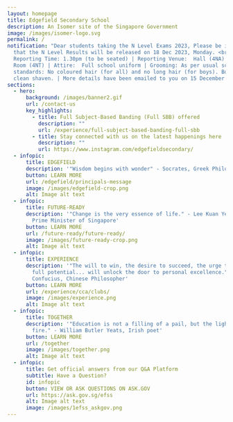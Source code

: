 ```yaml
---
layout: homepage
title: Edgefield Secondary School
description: An Isomer site of the Singapore Government
image: /images/isomer-logo.svg
permalink: /
notification: "Dear students taking the N Level Exams 2023, Please be informed
  that the N Level Results will be released on 18 Dec 2023, Monday. <br>|
  Reporting Time: 1.30pm (to be seated) | Reporting Venue:  Hall (4NA) / AVA
  Room (4NT) | Attire:  Full school uniform | Grooming: As per usual school
  standards: No coloured hair (for all) and no long hair (for boys). Boys to be
  clean shaven. | More details have been emailed to you on 15 December 2023."
sections:
  - hero:
      background: /images/banner2.gif
      url: /contact-us
      key_highlights:
        - title: Full Subject-Based Banding (Full SBB) offered
          description: ""
          url: /experience/full-subject-based-banding-full-sbb
        - title: Stay connected with us on the latest happenings here
          description: ""
          url: https://www.instagram.com/edgefieldsecondary/
  - infopic:
      title: EDGEFIELD
      description: '"Wisdom begins with wonder" - Socrates, Greek Philosopher'
      button: LEARN MORE
      url: /edgefield/principals-message
      image: /images/edgefield-crop.png
      alt: Image alt text
  - infopic:
      title: FUTURE-READY
      description: '"Change is the very essence of life." - Lee Kuan Yew, Founding
        Prime Minister of Singapore'
      button: LEARN MORE
      url: /future-ready/future-ready/
      image: /images/future-ready-crop.png
      alt: Image alt text
  - infopic:
      title: EXPERIENCE
      description: '"The will to win, the desire to succeed, the urge to reach your
        full potential... will unlock the door to personal excellence." -
        Confucius, Chinese Philosopher'
      button: LEARN MORE
      url: /experience/cca/clubs/
      image: /images/experience.png
      alt: Image alt text
  - infopic:
      title: TOGETHER
      description: '"Education is not a filling of a pail, but the lighting of a
        fire." - William Butler Yeats, Irish poet'
      button: LEARN MORE
      url: /together
      image: /images/together.png
      alt: Image alt text
  - infopic:
      title: Get official answers from our Q&A Platform
      subtitle: Have a Question?
      id: infopic
      button: VIEW OR ASK QUESTIONS ON ASK.GOV
      url: https://ask.gov.sg/efss
      alt: Image alt text
      image: /images/1efss_askgov.png
---
```

